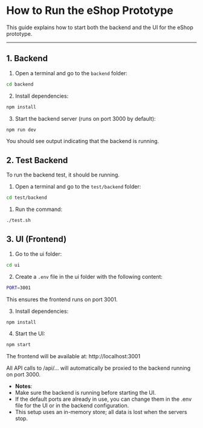 # How to Run the eShop Prototype

This guide explains how to start both the backend and the UI for the eShop prototype.

---

## 1. Backend

1. Open a terminal and go to the `backend` folder:

```bash
cd backend
```

2. Install dependencies:

```bash
npm install
```

3. Start the backend server (runs on port 3000 by default):

```bash
npm run dev
```

You should see output indicating that the backend is running.

## 2. Test Backend

To run the backend test, it should be running.

1. Open a terminal and go to the `test/backend` folder:

```bash
cd test/backend
```

1. Run the command:

```bash
./test.sh
```

## 3. UI (Frontend)

1. Go to the ui folder:

```bash
cd ui
```

2. Create a `.env` file in the ui folder with the following content:

```bash
PORT=3001
```

This ensures the frontend runs on port 3001.

3. Install dependencies:

```bash
npm install
```

4. Start the UI:

```bash
npm start
```

The frontend will be available at: http://localhost:3001

All API calls to /api/... will automatically be proxied to the backend running on port 3000.

* **Notes**:
* Make sure the backend is running before starting the UI.
* If the default ports are already in use, you can change them in the .env file for the UI or in the backend configuration.
* This setup uses an in-memory store; all data is lost when the servers stop.